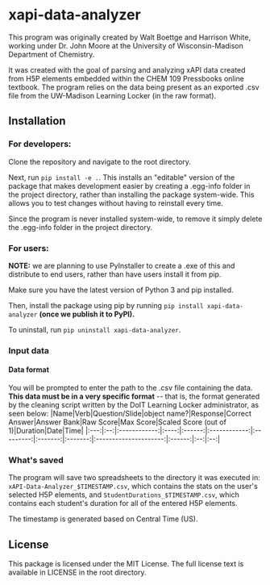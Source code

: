 # xapi-data-analyzer
This program was originally created by Walt Boettge and Harrison White, working under Dr. John Moore at the University 
of Wisconsin-Madison Department of Chemistry.

It was created with the goal of parsing and analyzing xAPI data created from H5P elements embedded within the CHEM 109 
Pressbooks online textbook. The program relies on the data being present as an exported .csv file from the UW-Madison 
Learning Locker (in the raw format).


## Installation
### For developers: 
Clone the repository and navigate to the root directory.

Next, run `pip install -e .`. This installs an "editable" version of the package that makes development easier by 
creating a .egg-info folder in the project directory, rather than installing the package system-wide. This allows you 
to test changes without having to reinstall every time.

Since the program is never installed system-wide, to remove it simply delete the .egg-info folder in the project directory.

### For users:
**NOTE:** we are planning to use PyInstaller to create a .exe of this and distribute to end users, rather than have users
install it from pip.

Make sure you have the latest version of Python 3 and pip installed.

Then, install the package using pip by running `pip install xapi-data-analyzer` __(once we publish it to PyPI).__

To uninstall, run `pip uninstall xapi-data-analyzer`.

### Input data
#### Data format
You will be prompted to enter the path to the .csv file containing the data. __This data must be in a very specific 
format__ -- that is, the format generated by the cleaning script written by the DoIT Learning Locker administrator, as seen below:
|Name|Verb|Question/Slide|object name?|Response|Correct Answer|Answer Bank|Raw Score|Max Score|Scaled Score (out of 1)|Duration|Date|Time|
|:---:|:--:|:------------:|:----:|:------:|:------------:|:---------:|:-------:|:-------:|:---------------------:|:------:|:--:|:--:|

### What's saved
The program will save two spreadsheets to the directory it was executed in: `xAPI-Data-Analyzer_$TIMESTAMP.csv`, which
contains the stats on the user's selected H5P elements, and `StudentDurations_$TIMESTAMP.csv`, which contains each
student's duration for all of the entered H5P elements.

The timestamp is generated based on Central Time (US).
## License
This package is licensed under the MIT License. The full license text is available in LICENSE in the root directory.